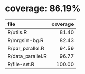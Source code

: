 # coverage: 86.19%

|file              | coverage|
|:-----------------|--------:|
|R/utils.R         |    81.40|
|R/mrgsim-bg.R     |    82.43|
|R/par_parallel.R  |    94.59|
|R/data_parallel.R |    96.77|
|R/file-set.R      |   100.00|
